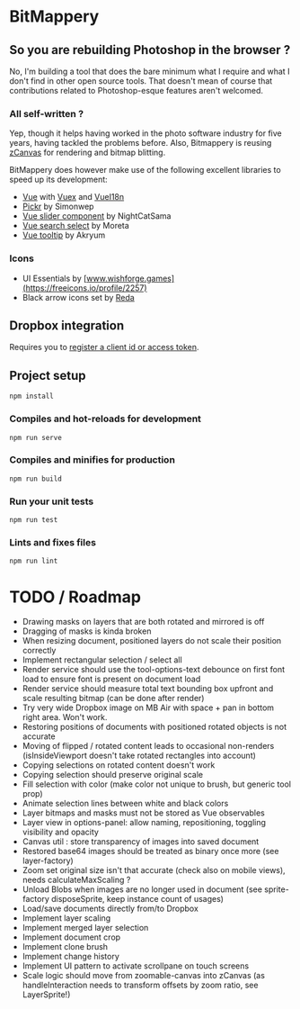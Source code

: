 # BitMappery

## So you are rebuilding Photoshop in the browser ?

No, I'm building a tool that does the bare minimum what I require and what I don't
find in other open source tools. That doesn't mean of course that contributions
related to Photoshop-esque features aren't welcomed.

### All self-written ?

Yep, though it helps having worked in the photo software industry for five years, having
tackled the problems before. Also, Bitmappery is reusing [zCanvas](https://github.com/igorski/zCanvas)
for rendering and bitmap blitting.

BitMappery does however make use of the following excellent libraries to speed up its development:

 * [Vue](https://github.com/vuejs/vue) with [Vuex](https://github.com/vuejs/vuex) and [VueI18n](https://github.com/kazupon/vue-i18n)
 * [Pickr](https://github.com/Simonwep/pickr) by Simonwep
 * [Vue slider component](https://github.com/NightCatSama/vue-slider-component) by NightCatSama
 * [Vue search select](https://github.com/moreta/vue-search-select#readme) by Moreta
 * [Vue tooltip](https://github.com/Akryum/v-tooltip) by Akryum

### Icons

* UI Essentials by [www.wishforge.games](https://freeicons.io/profile/2257)
* Black arrow icons set by [Reda](https://freeicons.io/profile/6156)

## Dropbox integration

Requires you to [register a client id or access token](https://www.dropbox.com/developers/apps).

## Project setup
```
npm install
```

### Compiles and hot-reloads for development
```
npm run serve
```

### Compiles and minifies for production
```
npm run build
```

### Run your unit tests
```
npm run test
```

### Lints and fixes files
```
npm run lint
```

# TODO / Roadmap

* Drawing masks on layers that are both rotated and mirrored is off
* Dragging of masks is kinda broken
* When resizing document, positioned layers do not scale their position correctly
* Implement rectangular selection / select all
* Render service should use the tool-options-text debounce on first font load to ensure font is present on document load
* Render service should measure total text bounding box upfront and scale resulting bitmap (can be done after render)
* Try very wide Dropbox image on MB Air with space + pan in bottom right area. Won't work.
* Restoring positions of documents with positioned rotated objects is not accurate
* Moving of flipped / rotated content leads to occasional non-renders (isInsideViewport doesn't take rotated rectangles into account)
* Copying selections on rotated content doesn't work
* Copying selection should preserve original scale
* Fill selection with color (make color not unique to brush, but generic tool prop)
* Animate selection lines between white and black colors
* Layer bitmaps and masks must not be stored as Vue observables
* Layer view in options-panel: allow naming, repositioning, toggling visibility and opacity
* Canvas util : store transparency of images into saved document
* Restored base64 images should be treated as binary once more (see layer-factory)
* Zoom set original size isn't that accurate (check also on mobile views), needs calculateMaxScaling ?
* Unload Blobs when images are no longer used in document (see sprite-factory disposeSprite, keep instance count of usages)
* Load/save documents directly from/to Dropbox
* Implement layer scaling
* Implement merged layer selection
* Implement document crop
* Implement clone brush
* Implement change history
* Implement UI pattern to activate scrollpane on touch screens
* Scale logic should move from zoomable-canvas into zCanvas (as handleInteraction needs to transform offsets by zoom ratio, see LayerSprite!)
